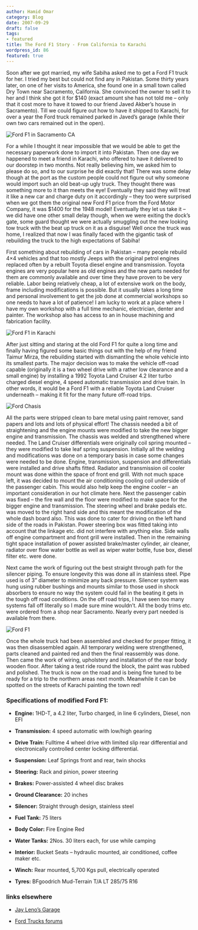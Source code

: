 ```yaml
---
author: Hamid Omar
category: Blog
date: 2007-09-29
draft: false
tags:
- featured
title: The Ford F1 Story - From California to Karachi
wordpress_id: 86
featured: true
---
```


Soon after we got married, my wife Sabiha asked me to get a Ford F1 truck for her. I tried my best but could not find any in Pakistan. Some thirty years later, on one of her visits to America, she found one in a small town called Dry Town near Sacramento, California. She convinced the owner to sell it to her and I think she got it for $140 (exact amount she has not told me – only that it cost more to have it towed to our friend Javed Akber’s house in Sacramento). Till we could figure out how to have it shipped to Karachi, for over a year the Ford truck remained parked in Javed’s garage (while their own two cars remained out in the open).

![Ford F1 in Sacramento CA](./ford-in-ca.jpg)

For a while I thought it near impossible that we would be able to get the necessary paperwork done to import it into Pakistan. Then one day we happened to meet a friend in Karachi, who offered to have it delivered to our doorstep in two months. Not really believing him, we asked him to please do so, and to our surprise he did exactly that! There was some delay though at the port as the custom people could not figure out why someone would import such an old beat-up ugly truck. They thought there was something more to it than meets the eye! Eventually they said they will treat it like a new car and charge duty on it accordingly – they too were surprised when we got them the original new Ford F1 price from the Ford Motor Company, it was $1400 for the 1948 model! Eventually they let us take it – we did have one other small delay though, when we were exiting the dock’s gate, some guard thought we were actually smuggling out the new looking tow truck with the beat up truck on it as a disguise! Well once the truck was home, I realized that now I was finally faced with the gigantic task of rebuilding the truck to the high expectations of Sabiha!

First something about rebuilding of cars in Pakistan – many people rebuild 4×4 vehicles and that too mostly Jeeps with the original petrol engines replaced often by a rebuilt Toyota diesel engine and transmission. Toyota engines are very popular here as old engines and the new parts needed for them are commonly available and over time they have proven to be very reliable. Labor being relatively cheap, a lot of extensive work on the body, frame including modifications is possible. But it usually takes a long time and personal involvement to get the job done at commercial workshops so one needs to have a lot of patience! I am lucky to work at a place where I have my own workshop with a full time mechanic, electrician, denter and painter. The workshop also has access to an in house machining and fabrication facility.

![Ford F1 in Karachi](./ford-in-karachi.jpg)

After just sitting and staring at the old Ford F1 for quite a long time and finally having figured some basic things out with the help of my friend Taimur Mirza, the rebuilding started with dismantling the whole vehicle into its smallest parts. The major decision was to make the vehicle off-road capable (originally it is a two wheel drive with a rather low clearance and a small engine) by installing a 1992 Toyota Land Cruiser 4.2 liter turbo charged diesel engine, 4 speed automatic transmission and drive train. In other words, it would be a Ford F1 with a reliable Toyota Land Cruiser underneath – making it fit for the many future off-road trips.

![Ford Chasis](./ford-f1-chasis.jpg)

All the parts were stripped clean to bare metal using paint remover, sand papers and lots and lots of physical effort! The chassis needed a bit of straightening and the engine mounts were modified to take the new bigger engine and transmission. The chassis was welded and strengthened where needed. The Land Cruiser differentials were originally coil spring mounted – they were modified to take leaf spring suspension. Initially all the welding and modifications was done on a temporary basis in case some changes were needed to be done. Engine, transmission, suspension and differentials were installed and drive shafts fitted. Radiator and transmission oil cooler mount was done within the space of front end grill. With not much space left, it was decided to mount the air conditioning cooling coil underside of the passenger cabin. This would also help keep the engine cooler – an important consideration in our hot climate here. Next the passenger cabin was fixed – the fire wall and the floor were modified to make space for the bigger engine and transmission. The steering wheel and brake pedals etc. was moved to the right hand side and this meant the modification of the whole dash board also. This was done to cater for driving on the left hand side of the roads in Pakistan. Power steering box was fitted taking into account that the linkage etc. did not interfere with anything else. Side walls off engine compartment and front grill were installed. Then in the remaining tight space installation of power assisted brake/master cylinder, air cleaner, radiator over flow water bottle as well as wiper water bottle, fuse box, diesel filter etc. were done.

Next came the work of figuring out the best straight through path for the silencer piping. To ensure longevity this was done all in stainless steel. Pipe used is of 3” diameter to minimize any back pressure. Silencer system was hung using rubber bushings and mounts similar to those used in shock absorbers to ensure no way the system could fail in the beating it gets in the tough off road conditions. On the off road trips, I have seen too many systems fall off literally so I made sure mine wouldn’t. All the body trims etc. were ordered from a shop near Sacramento. Nearly every part needed is available from there.

![Ford F1](./f1.jpg)

Once the whole truck had been assembled and checked for proper fitting, it was then disassembled again. All temporary welding were strengthened, parts cleaned and painted red and then the final reassembly was done. Then came the work of wiring, upholstery and installation of the rear body wooden floor. After taking a test ride round the block, the paint was rubbed and polished. The truck is now on the road and is being fine tuned to be ready for a trip to the northern areas next month. Meanwhile it can be spotted on the streets of Karachi painting the town red!

### Specifications of modified Ford F1:

* **Engine:** 1HD-T, a 4.2 liter, Turbo charged, in line 6 cylinders, Diesel, non EFI

* **Transmission:** 4 speed automatic with low/high gearing

* **Drive Train:** Fulltime 4 wheel drive with limited slip rear differential and electronically controlled center locking differential.

* **Suspension:** Leaf Springs front and rear, twin shocks

* **Steering:** Rack and pinion, power steering

* **Brakes:** Power-assisted 4 wheel disc brakes

* **Ground Clearance:** 20 inches

* **Silencer:** Straight through design, stainless steel

* **Fuel Tank:** 75 liters

* **Body Color:** Fire Engine Red

* **Water Tanks:** 2Nos. 30 liters each, for use while camping

* **Interior:** Bucket Seats – hydraulic mounted, air conditioned, coffee maker etc.

* **Winch:** Rear mounted, 5,700 Kgs pull, electrically operated

* **Tyres:** BFgoodrich Mud-Terrain T/A LT 285/75 R16

### links elsewhere

* [Jay Leno’s Garage](http://www.jaylenosgarage.com/your_garage/cars/5465.shtml)

* [Ford Trucks forums](http://www.ford-trucks.com/forums/658140-ford-f1-1948-rebuilt-in-pakistan.html)

